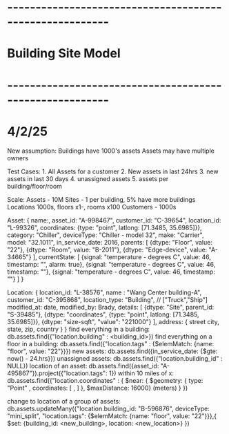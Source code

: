 # -------------------------------------------------------- #
#   Building Site Model
# -------------------------------------------------------- #
# 4/2/25

New assumption:
    Buildings have 1000's assets
    Assets may have multiple owners

Test Cases:
    1. All Assets for a customer
    2. New assets in last 24hrs
    3. new assets in last 30 days
    4. unassigned assets
    5. assets per building/floor/room

Scale:
    Assets - 10M
    Sites - 1 per building, 5% have more buildings
    Locations 1000s, floors x1-, rooms x100
    Customers - 1000s


Asset:
    {
        name:,
        asset_id: "A-998467",
        customer_id: "C-39654",
        location_id: "L-99326",
        coordinates: {type: "point", latlong: [71.3485, 35.6985]}},
        category: "Chiller",
        deviceType: "Chiller - model 32",
        make: "Carrier",
        model: "32.1011",
        in_service_date: 2016,
        parents: [
            {dtype: "Floor", value: "22"},
            {dtype: "Room", value: "B-2011"},
            {dtype: "Edge-device", value: "A-34665"}
        ],
        currentState: [
            {signal: "temperature - degrees C", value: 46, timestamp: "", alarm: true},
            {signal: "temperature - degrees C", value: 46, timestamp: ""},
            {signal: "temperature - degrees C", value: 46, timestamp: ""}
        ]
    }

Location:
    {
        location_id: "L-38576",
        name : "Wang Center building-A",
        customer_id: "C-395868",
        location_type: "Building", // ["Truck","Ship"]
        modified_at: date,
        modified_by: Brady,
        details: [
           {dtype: "Site", parent_id: "S-39485"},
           {dtype: "coordinates", {type: "point", latlong: [71.3485, 35.6985]}},
           {dtype: "size-sqft", "value": "221000"}
        ],
        address: {
            street
            city,
            state,
            zip,
            country
        }
    }
find everything in a building:
    db.assets.find({"location.building" : <building_id>})
find everything on a floor in a building:
    db.assets.find({"location.tags" : {$elemMatch: {name: "floor", value: "22"}}})
new assets:
    db.assets.find({in_service_date: {$gte: now() - 24.hrs}})
unassigned assets:
    db.assets.find({"location.building_id" : NULL})
location of an asset:
    db.assets.find({asset_id: "A-495867"}).project({"location.tags": 1})
within 10 miles of x:
    db.assets.find({"location.coordinates" : {
            $near: {
                $geometry: {
                    type: "Point" ,
                    coordinates: [ <longitude> , <latitude> ]
                },
                $maxDistance: 16000} (meters)
            }
        })

change to location of a group of assets:
    db.assets.updateMany({"location.building_id: "B-596876", deviceType: "mini_split", "location.tags": {$elemMatch: {name: "floor", value: "22"}}},{
        $set: {building_id: <new_building>, location: <new_location>}
    })
